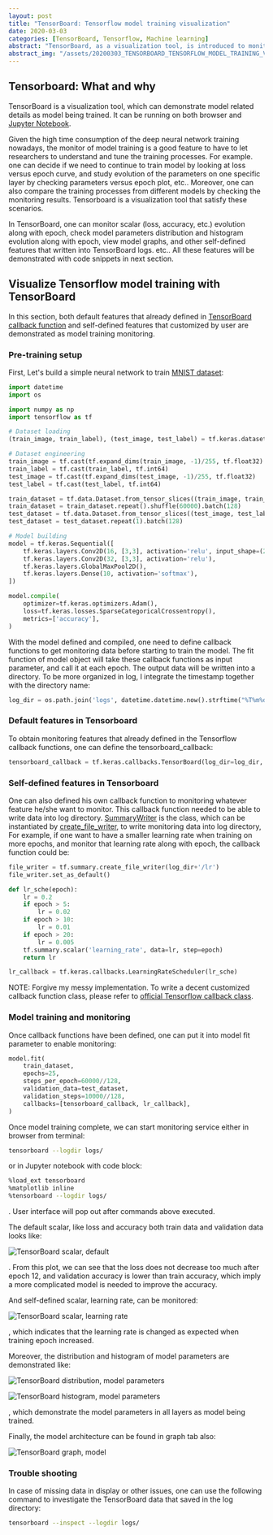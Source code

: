 ```yaml
---
layout: post
title: "TensorBoard: Tensorflow model training visualization"
date: 2020-03-03
categories: [TensorBoard, Tensorflow, Machine learning]
abstract: "TensorBoard, as a visualization tool, is introduced to monitor Tensorflow model training in this blog. An example of TensorBoard visualization is demonstrated with both default and self-defined features."
abstract_img: "/assets/20200303_TENSORBOARD_TENSORFLOW_MODEL_TRAINING_VISUALIZATION/tensorboard-abs.png"
---
```


## Tensorboard: What and why

TensorBoard is a visualization tool, which can demonstrate model related details as model being trained. It can be running on both browser and [Jupyter Notebook](https://jupyter.org).

Given the high time consumption of the deep neural network training nowadays, the monitor of model training is a good feature to have to let researchers to understand and tune the training processes. For example. one can decide if we need to continue to train model by looking at loss versus epoch curve, and study evolution of the parameters on one specific layer by checking parameters versus epoch plot, etc.. Moreover, one can also compare the training processes from different models by checking the monitoring results. Tensorboard is a visualization tool that satisfy these scenarios.

In TensorBoard, one can monitor scalar (loss, accuracy, etc.) evolution along with epoch, check model parameters distribution and histogram evolution along with epoch, view model graphs, and other self-defined features that written into TensorBoard logs. etc.. All these features will be demonstrated with code snippets in next section.

## Visualize Tensorflow model training with TensorBoard

In this section, both default features that already defined in [TensorBoard callback function](https://www.tensorflow.org/api_docs/python/tf/keras/callbacks/TensorBoard) and self-defined features that customized by user are demonstrated as model training monitoring.

### Pre-training setup

First, Let's build a simple neural network to train [MNIST dataset](https://github.com/tensorflow/tensorboard):

```python
import datetime
import os

import numpy as np
import tensorflow as tf

# Dataset loading
(train_image, train_label), (test_image, test_label) = tf.keras.datasets.mnist.load_data()

# Dataset engineering
train_image = tf.cast(tf.expand_dims(train_image, -1)/255, tf.float32)
train_label = tf.cast(train_label, tf.int64)
test_image = tf.cast(tf.expand_dims(test_image, -1)/255, tf.float32)
test_label = tf.cast(test_label, tf.int64)

train_dataset = tf.data.Dataset.from_tensor_slices((train_image, train_label))
train_dataset = train_dataset.repeat().shuffle(60000).batch(128)
test_dataset = tf.data.Dataset.from_tensor_slices((test_image, test_label))
test_dataset = test_dataset.repeat(1).batch(128)

# Model building
model = tf.keras.Sequential([
    tf.keras.layers.Conv2D(16, [3,3], activation='relu', input_shape=(28, 28, 1)),
    tf.keras.layers.Conv2D(32, [3,3], activation='relu'),
    tf.keras.layers.GlobalMaxPool2D(),
    tf.keras.layers.Dense(10, activation='softmax'),
])

model.compile(
    optimizer=tf.keras.optimizers.Adam(),
    loss=tf.keras.losses.SparseCategoricalCrossentropy(),
    metrics=['accuracy'],
)
```

With the model defined and compiled, one need to define callback functions to get monitoring data before starting to train the model. The fit function of model object will take these callback functions as input parameter, and call it at each epoch. The output data will be written into a directory. To be more organized in log, I integrate the timestamp together with the directory name:

```python
log_dir = os.path.join('logs', datetime.datetime.now().strftime("%T%m%d-%H%M%S"))
```

### Default features in Tensorboard

To obtain monitoring features that already defined in the Tensorflow callback functions, one can define the tensorboard_callback:

```python
tensorboard_callback = tf.keras.callbacks.TensorBoard(log_dir=log_dir, histogram_freq=1)
```

### Self-defined features in Tensorboard

One can also defined his own callback function to monitoring whatever feature he/she want to monitor. This callback function needed to be able to write data into log directory. [SummaryWriter](https://www.tensorflow.org/api_docs/python/tf/summary/SummaryWriter) is the class, which can be instantiated by [create_file_writer](https://www.tensorflow.org/api_docs/python/tf/summary/create_file_writer), to write monitoring data into log directory, For example, if one want to have a smaller learning rate when training on more epochs, and monitor that learning rate along with epoch, the callback function could be:

```python
file_writer = tf.summary.create_file_writer(log_dir+'/lr')
file_writer.set_as_default()

def lr_sche(epoch):
    lr = 0.2
    if epoch > 5:
        lr = 0.02
    if epoch > 10:
        lr = 0.01
    if epoch > 20:
        lr = 0.005
    tf.summary.scalar('learning_rate', data=lr, step=epoch)
    return lr

lr_callback = tf.keras.callbacks.LearningRateScheduler(lr_sche)
```

NOTE: Forgive my messy implementation. To write a decent customized callback function class, please refer to [official Tensorflow callback class](https://github.com/tensorflow/tensorflow/blob/v2.1.0/tensorflow/python/keras/callbacks.py#L1400-L1836).

### Model training and monitoring

Once callback functions have been defined, one can put it into model fit parameter to enable monitoring:

```python
model.fit(
    train_dataset,
    epochs=25,
    steps_per_epoch=60000//128,
    validation_data=test_dataset,
    validation_steps=10000//128,
    callbacks=[tensorboard_callback, lr_callback],
)
```

Once model training complete, we can start monitoring service either in browser from terminal:

```bash
tensorboard --logdir logs/
```

or in Jupyter notebook with code block:

```bash
%load_ext tensorboard
%matplotlib inline
%tensorboard --logdir logs/
```

. User interface will pop out after commands above executed.

The default scalar, like loss and accuracy both train data and validation data looks like:

![TensorBoard scalar, default](/assets/20200303_TENSORBOARD_TENSORFLOW_MODEL_TRAINING_VISUALIZATION/tb-scalar-default.png)

. From this plot, we can see that the loss does not decrease too much after epoch 12, and validation accuracy is lower than train accuracy, which imply a more complicated model is needed to improve the accuracy.

And self-defined scalar, learning rate, can be monitored:

![TensorBoard scalar, learning rate](/assets/20200303_TENSORBOARD_TENSORFLOW_MODEL_TRAINING_VISUALIZATION/tb-scalar-lr.png)

, which indicates that the learning rate is changed as expected when training epoch increased.

Moreover, the distribution and histogram of model parameters are demonstrated like:

![TensorBoard distribution, model parameters](/assets/20200303_TENSORBOARD_TENSORFLOW_MODEL_TRAINING_VISUALIZATION/tb-distro-model-para.png)

![TensorBoard histogram, model parameters](/assets/20200303_TENSORBOARD_TENSORFLOW_MODEL_TRAINING_VISUALIZATION/tb-histo-model-para.png)

, which demonstrate the model parameters in all layers as model being trained.

Finally, the model architecture can be found in graph tab also:

![TensorBoard graph, model](/assets/20200303_TENSORBOARD_TENSORFLOW_MODEL_TRAINING_VISUALIZATION/tb-graph-model.png)

### Trouble shooting

In case of missing data in display or other issues, one can use the following command to investigate the TensorBoard data that saved in the log directory:

```bash
tensorboard --inspect --logdir logs/
```
